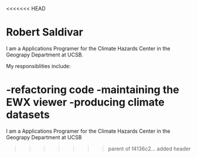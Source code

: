<<<<<<< HEAD
# Robert Saldivar

I am a Applications Programer for the Climate Hazards Center in the Geograpy Department at UCSB.

My responsiblities include:

-refactoring code
-maintaining the EWX viewer
-producing climate datasets
=======
I am a Applications Programer for the Climate Hazards Center in the Geograpy Department at UCSB
>>>>>>> parent of f4136c2... added header
